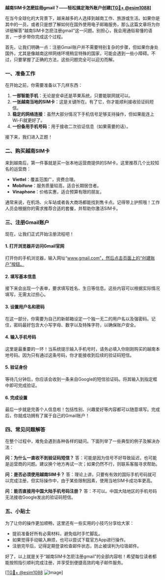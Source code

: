 **越南SIM卡怎麽註冊gmail？——轻松搞定海外账户创建[[TG💪+ @esim1088](https://t.me/s/esim1088)]**

在当今全球化的大背景下，越来越多的人选择到越南工作、旅游或生活。如果你是其中的一员，或者只是想了解如何在国外使用电子邮箱服务，那么这篇文章将为你详细解答“越南SIM卡怎麽注册gmail”这一问题。别担心，我会用通俗易懂的语言，一步步带你完成这个过程。

首先，让我们明确一点：注册Gmail账户并不需要特别复杂的步骤，但如果你身处国外，尤其是像越南这样网络环境稍显特殊的国家，可能会遇到一些小障碍。不过，只要掌握了正确的方法，这些问题完全可以迎刃而解。

### 一、准备工作

在开始之前，你需要准备以下几样东西：

1. **一部智能手机**：无论是安卓还是苹果系统，只要能联网就可以。
2. **一张越南当地的SIM卡**：这是关键所在。有了它，你才能顺利接收验证码短信。
3. **稳定的网络连接**：虽然大部分情况下手机信号足够支持操作，但如果能连上Wi-Fi就更好了。
4. **一份备用手机号码**：用于接收二次验证信息（如果需要的话）。

接下来，我们进入正题！

### 二、购买越南SIM卡

来到越南后，第一件事就是买一张本地运营商提供的SIM卡。这里推荐几个比较知名的运营商：

- **Viettel**：覆盖范围广，资费合理。
- **Mobifone**：服务质量较高，适合长期居住者。
- **Vinaphone**：价格实惠，适合预算有限的朋友。

通常来说，在机场、火车站或者各大商场都能找到售卡点。记得带上护照哦！工作人员会根据你的需求推荐合适的套餐，并帮助你激活SIM卡。

### 三、注册Gmail账户

现在，让我们正式开始注册流程吧！

#### 1. 打开浏览器并访问Gmail官网

打开你的手机浏览器，输入网址“www.gmail.com”，然后点击页面上的“创建账户”按钮。

#### 2. 填写基本信息

接下来会出现一个表单，要求填写姓名、生日等信息。这些内容可以根据实际情况填写，无需太过担心。

#### 3. 设置用户名和密码

在这一部分，你需要为自己的新邮箱设定一个独一无二的用户名以及强密码。记住，密码最好包含大小写字母、数字以及特殊字符，以确保账户安全。

#### 4. 输入手机号码

这里是最重要的一环！当系统提示输入手机号时，请务必填入你刚刚购买的越南本地号码。因为只有通过这条号码，你才能接收到后续的验证码短信。

#### 5. 验证身份

等待几分钟后，你应该会收到一条来自Google的短信验证码。将其输入到指定框中即可完成验证。

#### 6. 完成设置

最后一步就是完善个人信息啦！包括性别、兴趣爱好等内容都可以随意填写。完成后，你就成功拥有了属于自己的Gmail账户！

### 四、常见问题解答

在整个过程中，难免会遇到各种各样的疑问。下面列举了一些典型的例子及解决办法：

**问：为什么一直收不到验证码短信？**
答：可能是因为信号不好导致延迟，也可能是运营商的问题。建议换个地方再试一次；如果仍然不行，则联系客服寻求帮助。

**问：是否必须使用越南SIM卡？**
答：理论上讲，只要有有效的国际手机号码就可以完成注册，但实际操作中，由于某些限制因素，使用当地SIM卡成功率更高。

**问：能否直接用中国大陆手机号码注册？**
答：不可以。中国大陆地区的手机号码无法接收Google发出的验证码短信。

### 五、小贴士

为了让你的操作更加顺畅，这里还有一些实用的小技巧分享给大家：

- 提前准备好所有必需材料，避免临时手忙脚乱。
- 如果觉得手动输入麻烦，也可以尝试下载官方App进行操作。
- 注册完毕后，记得定期登录检查邮件状态，防止被误判为垃圾邮件。

好了，以上就是关于“越南SIM卡怎麽注册gmail”的全部内容啦！希望每位读者都能按照指引顺利完成注册，并享受到便捷高效的电子邮件服务。

[[TG💪+ @esim1088](https://t.me/s/esim1088) ![Image](https://i.postimg.cc/4NQfJmqS/Snipaste-2025-05-13-00-14-12.png)]